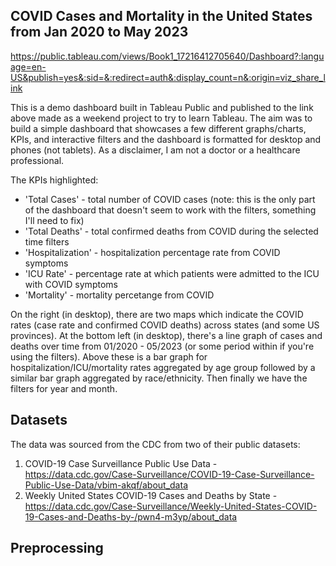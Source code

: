 ## COVID Cases and Mortality in the United States from Jan 2020 to May 2023

https://public.tableau.com/views/Book1_17216412705640/Dashboard?:language=en-US&publish=yes&:sid=&:redirect=auth&:display_count=n&:origin=viz_share_link

This is a demo dashboard built in Tableau Public and published to the link above made as a weekend project to try to learn Tableau. The aim was to build a simple dashboard that showcases a few different graphs/charts, KPIs, and interactive filters and the dashboard is formatted for desktop and phones (not tablets). As a disclaimer, I am not a doctor or a healthcare professional.

The KPIs highlighted:
- 'Total Cases' - total number of COVID cases (note: this is the only part of the dashboard that doesn't seem to work with the filters, something I'll need to fix)
- 'Total Deaths' - total confirmed deaths from COVID during the selected time filters
- 'Hospitalization' - hospitalization percentage rate from COVID symptoms
- 'ICU Rate' - percentage rate at which patients were admitted to the ICU with COVID symptoms
- 'Mortality' - mortality percetange from COVID

On the right (in desktop), there are two maps which indicate the COVID rates (case rate and confirmed COVID deaths) across states (and some US provinces). At the bottom left (in desktop), there's a line graph of cases and deaths over time from 01/2020 - 05/2023 (or some period within if you're using the filters). Above these is a bar graph for hospitalization/ICU/mortality rates aggregated by age group followed by a similar bar graph aggregated by race/ethnicity. Then finally we have the filters for year and month.

## Datasets

The data was sourced from the CDC from two of their public datasets: 
1. COVID-19 Case Surveillance Public Use Data - https://data.cdc.gov/Case-Surveillance/COVID-19-Case-Surveillance-Public-Use-Data/vbim-akqf/about_data
2. Weekly United States COVID-19 Cases and Deaths by State - https://data.cdc.gov/Case-Surveillance/Weekly-United-States-COVID-19-Cases-and-Deaths-by-/pwn4-m3yp/about_data

## Preprocessing



